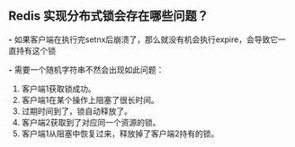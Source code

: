 ## Redis 实现分布式锁会存在哪些问题？

**-** 如果客户端在执行完setnx后崩溃了，那么就没有机会执行expire，会导致它一直持有这个锁

**-** 需要一个随机字符串不然会出现如此问题：
1. 客户端1获取锁成功。
2. 客户端1在某个操作上阻塞了很长时间。
3. 过期时间到了，锁自动释放了。
4. 客户端2获取到了对应同一个资源的锁。
5. 客户端1从阻塞中恢复过来，释放掉了客户端2持有的锁。